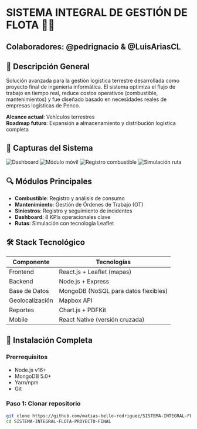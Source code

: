 # SISTEMA INTEGRAL DE GESTIÓN DE FLOTA 🚛💨

## Colaboradores: @pedrignacio & @LuisAriasCL 

## 🧭 Descripción General
Solución avanzada para la gestión logística terrestre desarrollada como proyecto final de ingeniería informática. El sistema optimiza el flujo de trabajo en tiempo real, reduce costos operativos (combustible, mantenimientos) y fue diseñado basado en necesidades reales de empresas logísticas de Penco.

**Alcance actual**: Vehículos terrestres  
**Roadmap futuro**: Expansión a almacenamiento y distribución logística completa

## 📸 Capturas del Sistema
![Dashboard](https://github.com/user-attachments/assets/b3f66e14-113f-4ba5-a818-2d632e8ab055)
![Módulo móvil](https://github.com/user-attachments/assets/de955426-248e-453d-b9b7-0a31533e1e94)
![Registro combustible](https://github.com/user-attachments/assets/dc6cba9f-dd97-417b-8c0a-b1271086f8ee)
![Simulación ruta](https://github.com/user-attachments/assets/db4d8a21-55c6-431f-9742-d4eb39366491)

## 🔍 Módulos Principales
- **Combustible**: Registro y análisis de consumo
- **Mantenimiento**: Gestión de Órdenes de Trabajo (OT)
- **Siniestros**: Registro y seguimiento de incidentes
- **Dashboard**: 8 KPIs operacionales clave
- **Rutas**: Simulación con tecnología Leaflet

## 🛠 Stack Tecnológico
| Componente       | Tecnologías                          |
|------------------|--------------------------------------|
| Frontend         | React.js + Leaflet (mapas)           |
| Backend          | Node.js + Express                    |
| Base de Datos    | MongoDB (NoSQL para datos flexibles) |
| Geolocalización  | Mapbox API                           |
| Reportes         | Chart.js + PDFKit                    |
| Mobile           | React Native (versión cruzada)       |

## 🚀 Instalación Completa

### Prerrequisitos
- Node.js v16+
- MongoDB 5.0+
- Yarn/npm
- Git

### Paso 1: Clonar repositorio
```bash
git clone https://github.com/matias-bello-rodriguez/SISTEMA-INTEGRAL-FLOTA-PROYECTO-FINAL.git
cd SISTEMA-INTEGRAL-FLOTA-PROYECTO-FINAL



